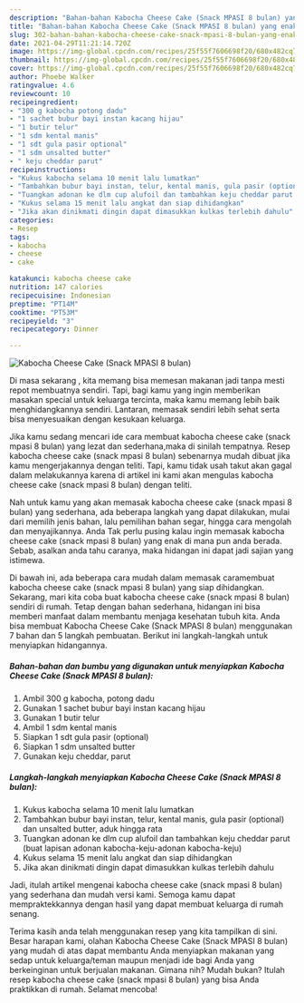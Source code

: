 ```yaml
---
description: "Bahan-bahan Kabocha Cheese Cake (Snack MPASI 8 bulan) yang enak Untuk Jualan"
title: "Bahan-bahan Kabocha Cheese Cake (Snack MPASI 8 bulan) yang enak Untuk Jualan"
slug: 302-bahan-bahan-kabocha-cheese-cake-snack-mpasi-8-bulan-yang-enak-untuk-jualan
date: 2021-04-29T11:21:14.720Z
image: https://img-global.cpcdn.com/recipes/25f55f7606698f20/680x482cq70/kabocha-cheese-cake-snack-mpasi-8-bulan-foto-resep-utama.jpg
thumbnail: https://img-global.cpcdn.com/recipes/25f55f7606698f20/680x482cq70/kabocha-cheese-cake-snack-mpasi-8-bulan-foto-resep-utama.jpg
cover: https://img-global.cpcdn.com/recipes/25f55f7606698f20/680x482cq70/kabocha-cheese-cake-snack-mpasi-8-bulan-foto-resep-utama.jpg
author: Phoebe Walker
ratingvalue: 4.6
reviewcount: 10
recipeingredient:
- "300 g kabocha potong dadu"
- "1 sachet bubur bayi instan kacang hijau"
- "1 butir telur"
- "1 sdm kental manis"
- "1 sdt gula pasir optional"
- "1 sdm unsalted butter"
- " keju cheddar parut"
recipeinstructions:
- "Kukus kabocha selama 10 menit lalu lumatkan"
- "Tambahkan bubur bayi instan, telur, kental manis, gula pasir (optional) dan unsalted butter, aduk hingga rata"
- "Tuangkan adonan ke dlm cup alufoil dan tambahkan keju cheddar parut (buat lapisan adonan kabocha-keju-adonan kabocha-keju)"
- "Kukus selama 15 menit lalu angkat dan siap dihidangkan"
- "Jika akan dinikmati dingin dapat dimasukkan kulkas terlebih dahulu"
categories:
- Resep
tags:
- kabocha
- cheese
- cake

katakunci: kabocha cheese cake 
nutrition: 147 calories
recipecuisine: Indonesian
preptime: "PT14M"
cooktime: "PT53M"
recipeyield: "3"
recipecategory: Dinner

---
```



![Kabocha Cheese Cake (Snack MPASI 8 bulan)](https://img-global.cpcdn.com/recipes/25f55f7606698f20/680x482cq70/kabocha-cheese-cake-snack-mpasi-8-bulan-foto-resep-utama.jpg)

Di masa  sekarang , kita memang bisa memesan makanan jadi tanpa mesti repot membuatnya sendiri. Tapi, bagi kamu yang ingin memberikan masakan special untuk keluarga tercinta, maka kamu memang lebih baik menghidangkannya sendiri. Lantaran, memasak sendiri lebih sehat serta bisa menyesuaikan dengan kesukaan keluarga.

Jika kamu sedang mencari ide cara membuat kabocha cheese cake (snack mpasi 8 bulan) yang lezat dan sederhana,maka di sinilah tempatnya. Resep kabocha cheese cake (snack mpasi 8 bulan)  sebenarnya mudah dibuat jika kamu mengerjakannya dengan teliti. Tapi, kamu tidak usah takut akan gagal dalam melakukannya 
karena di artikel ini kami akan mengulas kabocha cheese cake (snack mpasi 8 bulan) dengan teliti.  



Nah untuk kamu yang akan memasak kabocha cheese cake (snack mpasi 8 bulan) yang sederhana, ada beberapa langkah yang dapat dilakukan, mulai dari memilih jenis bahan, lalu pemilihan bahan segar, hingga cara mengolah dan menyajikannya. Anda Tak perlu pusing kalau ingin memasak kabocha cheese cake (snack mpasi 8 bulan) yang enak di mana pun anda berada. Sebab, asalkan anda  tahu caranya, maka hidangan ini dapat jadi sajian yang istimewa.

Di bawah ini, ada beberapa cara mudah dalam memasak caramembuat kabocha cheese cake (snack mpasi 8 bulan) yang siap dihidangkan. Sekarang, mari kita coba buat kabocha cheese cake (snack mpasi 8 bulan) sendiri di rumah. Tetap dengan bahan sederhana, hidangan ini bisa memberi manfaat dalam membantu menjaga kesehatan tubuh kita. Anda bisa membuat Kabocha Cheese Cake (Snack MPASI 8 bulan) menggunakan 7 bahan dan 5 langkah pembuatan. Berikut ini langkah-langkah untuk menyiapkan hidangannya.

<!--inarticleads1-->

##### Bahan-bahan dan bumbu yang digunakan untuk menyiapkan Kabocha Cheese Cake (Snack MPASI 8 bulan):

1. Ambil 300 g kabocha, potong dadu
1. Gunakan 1 sachet bubur bayi instan kacang hijau
1. Gunakan 1 butir telur
1. Ambil 1 sdm kental manis
1. Siapkan 1 sdt gula pasir (optional)
1. Siapkan 1 sdm unsalted butter
1. Gunakan  keju cheddar, parut




<!--inarticleads2-->

##### Langkah-langkah menyiapkan Kabocha Cheese Cake (Snack MPASI 8 bulan):

1. Kukus kabocha selama 10 menit lalu lumatkan
1. Tambahkan bubur bayi instan, telur, kental manis, gula pasir (optional) dan unsalted butter, aduk hingga rata
1. Tuangkan adonan ke dlm cup alufoil dan tambahkan keju cheddar parut (buat lapisan adonan kabocha-keju-adonan kabocha-keju)
1. Kukus selama 15 menit lalu angkat dan siap dihidangkan
1. Jika akan dinikmati dingin dapat dimasukkan kulkas terlebih dahulu




Jadi, itulah artikel mengenai  kabocha cheese cake (snack mpasi 8 bulan)  yang sederhana dan mudah versi kami. Semoga kamu dapat mempraktekkannya dengan hasil yang dapat membuat keluarga di rumah senang. 

Terima kasih anda telah menggunakan resep yang kita tampilkan di sini. Besar harapan kami, olahan  Kabocha Cheese Cake (Snack MPASI 8 bulan) yang mudah di atas dapat membantu Anda menyiapkan makanan yang sedap untuk keluarga/teman maupun menjadi ide bagi Anda yang berkeinginan untuk berjualan makanan. Gimana nih? Mudah bukan? Itulah resep kabocha cheese cake (snack mpasi 8 bulan) yang bisa Anda praktikkan di rumah. Selamat mencoba!

